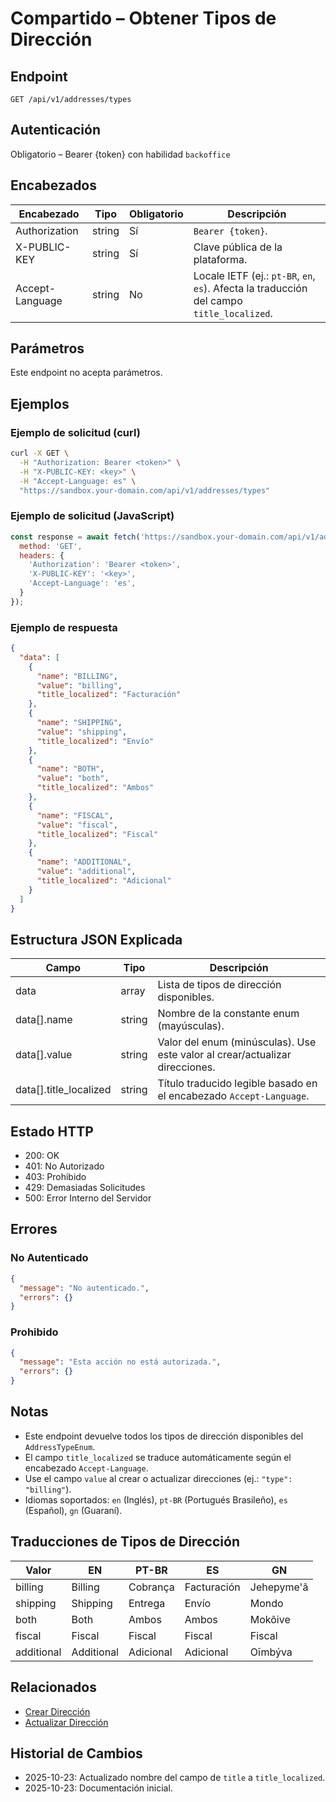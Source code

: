 # Compartido – Obtener Tipos de Dirección

## Endpoint

```
GET /api/v1/addresses/types
```

## Autenticación

Obligatorio – Bearer {token} con habilidad `backoffice`

## Encabezados

| Encabezado       | Tipo   | Obligatorio | Descripción |
| ---------------- | ------ | ----------- | ----------- |
| Authorization    | string | Sí          | `Bearer {token}`. |
| X-PUBLIC-KEY     | string | Sí          | Clave pública de la plataforma. |
| Accept-Language  | string | No          | Locale IETF (ej.: `pt-BR`, `en`, `es`). Afecta la traducción del campo `title_localized`. |

## Parámetros

Este endpoint no acepta parámetros.

## Ejemplos

### Ejemplo de solicitud (curl)

```bash
curl -X GET \
  -H "Authorization: Bearer <token>" \
  -H "X-PUBLIC-KEY: <key>" \
  -H "Accept-Language: es" \
  "https://sandbox.your-domain.com/api/v1/addresses/types"
```

### Ejemplo de solicitud (JavaScript)

```javascript
const response = await fetch('https://sandbox.your-domain.com/api/v1/addresses/types', {
  method: 'GET',
  headers: {
    'Authorization': 'Bearer <token>',
    'X-PUBLIC-KEY': '<key>',
    'Accept-Language': 'es',
  }
});
```

### Ejemplo de respuesta

```json
{
  "data": [
    {
      "name": "BILLING",
      "value": "billing",
      "title_localized": "Facturación"
    },
    {
      "name": "SHIPPING",
      "value": "shipping",
      "title_localized": "Envío"
    },
    {
      "name": "BOTH",
      "value": "both",
      "title_localized": "Ambos"
    },
    {
      "name": "FISCAL",
      "value": "fiscal",
      "title_localized": "Fiscal"
    },
    {
      "name": "ADDITIONAL",
      "value": "additional",
      "title_localized": "Adicional"
    }
  ]
}
```

## Estructura JSON Explicada

| Campo                  | Tipo   | Descripción |
| ---------------------- | ------ | ----------- |
| data                   | array  | Lista de tipos de dirección disponibles. |
| data[].name            | string | Nombre de la constante enum (mayúsculas). |
| data[].value           | string | Valor del enum (minúsculas). Use este valor al crear/actualizar direcciones. |
| data[].title_localized | string | Título traducido legible basado en el encabezado `Accept-Language`. |

## Estado HTTP

- 200: OK
- 401: No Autorizado
- 403: Prohibido
- 429: Demasiadas Solicitudes
- 500: Error Interno del Servidor

## Errores

### No Autenticado

```json
{
  "message": "No autenticado.",
  "errors": {}
}
```

### Prohibido

```json
{
  "message": "Esta acción no está autorizada.",
  "errors": {}
}
```

## Notas

- Este endpoint devuelve todos los tipos de dirección disponibles del `AddressTypeEnum`.
- El campo `title_localized` se traduce automáticamente según el encabezado `Accept-Language`.
- Use el campo `value` al crear o actualizar direcciones (ej.: `"type": "billing"`).
- Idiomas soportados: `en` (Inglés), `pt-BR` (Portugués Brasileño), `es` (Español), `gn` (Guaraní).

## Traducciones de Tipos de Dirección

| Valor      | EN          | PT-BR     | ES           | GN           |
| ---------- | ----------- | --------- | ------------ | ------------ |
| billing    | Billing     | Cobrança  | Facturación  | Jehepyme'ã   |
| shipping   | Shipping    | Entrega   | Envío        | Mondo        |
| both       | Both        | Ambos     | Ambos        | Mokõive      |
| fiscal     | Fiscal      | Fiscal    | Fiscal       | Fiscal       |
| additional | Additional  | Adicional | Adicional    | Oĩmbýva      |

## Relacionados

- [Crear Dirección](./AddressStore.md)
- [Actualizar Dirección](./AddressUpdate.md)

## Historial de Cambios

- 2025-10-23: Actualizado nombre del campo de `title` a `title_localized`.
- 2025-10-23: Documentación inicial.
